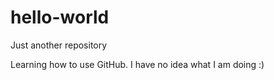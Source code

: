 # hello-world

Just another repository

Learning how to use GitHub. I have no idea what I am doing :)
